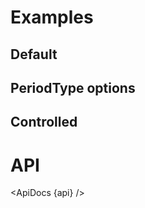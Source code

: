 <script lang="ts">
  import api from '$lib/components/DateRange.svelte?raw&sveld';
  import ApiDocs from '$lib/components/ApiDocs.svelte';

  import Preview from '$lib/components/Preview.svelte';
  import DateRange from '$lib/components/DateRange.svelte';
  import { PeriodType } from '$lib/utils/date';

  let selected = {
    from: new Date('1982-03-01T00:00:00'),
    to: new Date('1982-03-30T23:59:59'),
    periodType: 10,
  };
  // $: console.log({ selected });
</script>

# Examples

## Default

<Preview>
  <DateRange />
</Preview>

## PeriodType options

<Preview>
  <DateRange
    periodTypeOptions={[
      PeriodType.Month,
      PeriodType.Quarter,
      PeriodType.CalendarYear,
      PeriodType.FiscalYearOctober,
    ]}
  />
</Preview>

## Controlled

<Preview>
  <DateRange bind:selected />
</Preview>

# API

<ApiDocs {api} />
